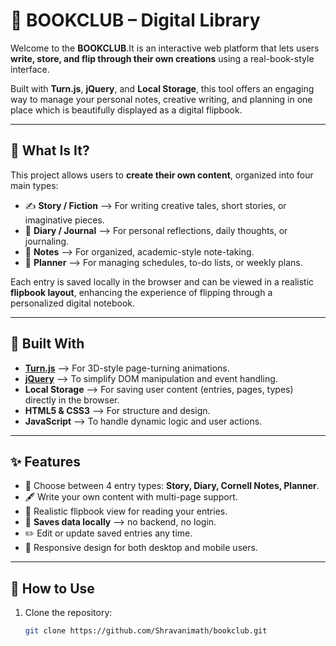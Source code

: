 # 📖 BOOKCLUB – Digital Library

Welcome to the **BOOKCLUB**.It is an interactive web platform that lets users **write, store, and flip through their own creations** using a real-book-style interface.

Built with **Turn.js**, **jQuery**, and **Local Storage**, this tool offers an engaging way to manage your personal notes, creative writing, and planning in one place which is beautifully displayed as a digital flipbook.

---

## 🌟 What Is It?

This project allows users to **create their own content**, organized into four main types:

- ✍️ **Story / Fiction** –> For writing creative tales, short stories, or imaginative pieces.
- 📔 **Diary / Journal** –> For personal reflections, daily thoughts, or journaling.
- 📓 **Notes** –> For organized, academic-style note-taking.
- 📅 **Planner** –> For managing schedules, to-do lists, or weekly plans.

Each entry is saved locally in the browser and can be viewed in a realistic **flipbook layout**, enhancing the experience of flipping through a personalized digital notebook.

---

## 🔧 Built With

- **[Turn.js](http://www.turnjs.com/)** –> For 3D-style page-turning animations.
- **[jQuery](https://jquery.com/)** –> To simplify DOM manipulation and event handling.
- **Local Storage** –> For saving user content (entries, pages, types) directly in the browser.
- **HTML5 & CSS3** –> For structure and design.
- **JavaScript** –> To handle dynamic logic and user actions.

---

## ✨ Features

- 📝 Choose between 4 entry types: **Story, Diary, Cornell Notes, Planner**.
- 🖋️ Write your own content with multi-page support.
- 📖 Realistic flipbook view for reading your entries.
- 💾 **Saves data locally** —> no backend, no login.
- ✏️ Edit or update saved entries any time.
- 📱 Responsive design for both desktop and mobile users.

---

## 🚀 How to Use

1. Clone the repository:
   ```bash
   git clone https://github.com/Shravanimath/bookclub.git
